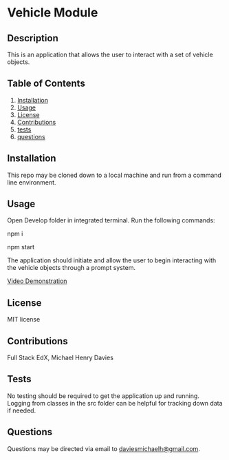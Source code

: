 # Vehicle Module

## Description
This is an application that allows the user to interact with a set of vehicle objects.

## Table of Contents
1. [Installation](#installation)
2. [Usage](#usage)
3. [License](#license)
4. [Contributions](#contributions)
5. [tests](#tests)
6. [questions](#questions)

## Installation
This repo may be cloned down to a local machine and run from a command line environment.

## Usage
Open Develop folder in integrated terminal. 
Run the following commands:

npm i

npm start

The application should initiate and allow the user to begin interacting with the vehicle objects through a prompt system.

[Video Demonstration](https://drive.google.com/file/d/1CsbvAxXLspZRvy36-BpXm8KyHjpL6JHM/view?usp=sharing)

## License
MIT license

## Contributions
Full Stack EdX, Michael Henry Davies

## Tests
No testing should be required to get the application up and running. Logging from classes in the src folder can be helpful for tracking down data if needed.

## Questions
Questions may be directed via email to daviesmichaelh@gmail.com.